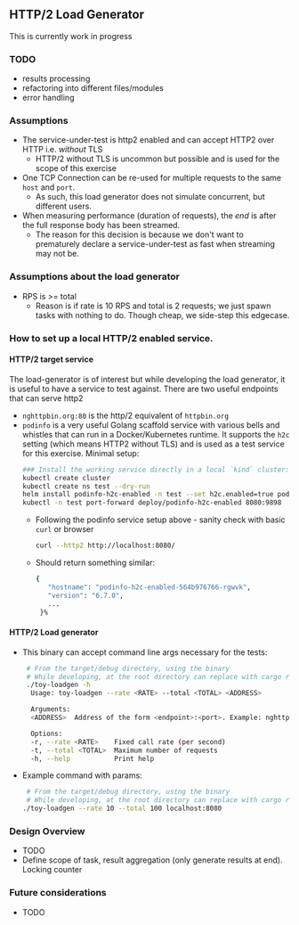 ## HTTP/2 Load Generator

This is currently work in progress

### TODO
* results processing
* refactoring into different files/modules
* error handling


### Assumptions
* The service-under-test is http2 enabled and can accept HTTP2 over HTTP i.e. _without_ TLS  
  * HTTP/2 without TLS is uncommon but possible and is used for the scope of this exercise
* One TCP Connection can be re-used for multiple requests to the same `host` and `port`. 
  * As such, this load generator does not simulate concurrent, but different users.
* When measuring performance (duration of requests), the _end_ is after the full response body has been streamed.
  * The reason for this decision is because we don't want to prematurely declare a service-under-test as fast when streaming may not be.
### Assumptions about the load generator
* RPS is >= total
  * Reason is if rate is 10 RPS and total is 2 requests; we just spawn tasks with nothing to do. Though cheap, we side-step this edgecase.

### How to set up a local HTTP/2 enabled service.
#### HTTP/2 target service
The load-generator is of interest but while developing the load generator, it is useful to have a service to test against. There are two useful endpoints that can serve http2
* `nghttpbin.org:80` is the http/2 equivalent of `httpbin.org`
* `podinfo` is a very useful Golang scaffold service with various bells and whistles that can run in a Docker/Kubernetes runtime. It supports the `h2c` setting (which means HTTP2 without TLS) and is used as a test service for this exercise. Minimal setup:
  ```bash
  ### Install the working service directly in a local `kind` cluster:
  kubectl create cluster
  kubectl create ns test --dry-run 
  helm install podinfo-h2c-enabled -n test --set h2c.enabled=true podinfo/podinfo
  kubectl -n test port-forward deploy/podinfo-h2c-enabled 8080:9898
  ```
  * Following the podinfo service setup above - sanity check with basic `curl` or browser
    ```bash
    curl --http2 http://localhost:8080/
    ```
  * Should return something similar:
      ```bash
      {
         "hostname": "podinfo-h2c-enabled-564b976766-rgwvk",
         "version": "6.7.0",
         ...
       }%     
      ``` 
#### HTTP/2 Load generator
* This binary can accept command line args necessary for the tests:
  ```bash
   # From the target/debug directory, using the binary
   # While developing, at the root directory can replace with cargo run  --rate <rate> --total <total> <address>
   ./toy-loadgen -h
    Usage: toy-loadgen --rate <RATE> --total <TOTAL> <ADDRESS>

    Arguments:
    <ADDRESS>  Address of the form <endpoint>:<port>. Example: nghttp2.org:80

    Options:
    -r, --rate <RATE>    Fixed call rate (per second)
    -t, --total <TOTAL>  Maximum number of requests
    -h, --help           Print help
  ```
  
* Example command with params:
  ```bash
   # From the target/debug directory, using the binary
   # While developing, at the root directory can replace with cargo run  --rate <rate> --total <total> <address>
  ./toy-loadgen --rate 10 --total 100 localhost:8080
  ```
  
### Design Overview
* TODO
* Define scope of task, result aggregation (only generate results at end). Locking counter

### Future considerations
* TODO
